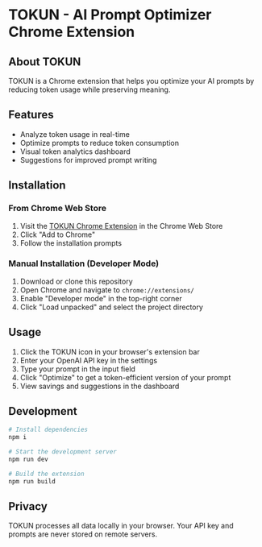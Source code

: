 
# TOKUN - AI Prompt Optimizer Chrome Extension

## About TOKUN

TOKUN is a Chrome extension that helps you optimize your AI prompts by reducing token usage while preserving meaning.

## Features

- Analyze token usage in real-time
- Optimize prompts to reduce token consumption
- Visual token analytics dashboard
- Suggestions for improved prompt writing

## Installation

### From Chrome Web Store
1. Visit the [TOKUN Chrome Extension](https://chrome.google.com/webstore/detail/tokun/id) in the Chrome Web Store
2. Click "Add to Chrome"
3. Follow the installation prompts

### Manual Installation (Developer Mode)
1. Download or clone this repository
2. Open Chrome and navigate to `chrome://extensions/`
3. Enable "Developer mode" in the top-right corner
4. Click "Load unpacked" and select the project directory

## Usage

1. Click the TOKUN icon in your browser's extension bar
2. Enter your OpenAI API key in the settings
3. Type your prompt in the input field
4. Click "Optimize" to get a token-efficient version of your prompt
5. View savings and suggestions in the dashboard

## Development

```sh
# Install dependencies
npm i

# Start the development server
npm run dev

# Build the extension
npm run build
```

## Privacy

TOKUN processes all data locally in your browser. Your API key and prompts are never stored on remote servers.
